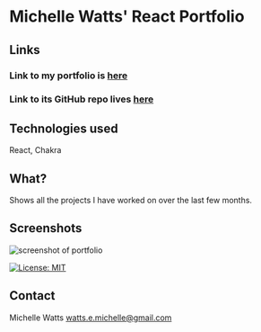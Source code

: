 
# Michelle Watts' React Portfolio

## Links
### Link to my portfolio is [here](https://michellewatts20000.github.io/watts-portfolio-2.0/)
### Link to its GitHub repo lives [here](https://github.com/michellewatts20000/watts-portfolio-2.0/)

## Technologies used
React, Chakra


## What?
Shows all the projects I have worked on over the last few months.

## Screenshots
![screenshot of portfolio](./assets/img/screenshot.png)

[![License: MIT](https://img.shields.io/badge/License-MIT-yellow.svg)](https://opensource.org/licenses/MIT)

## Contact
Michelle Watts
watts.e.michelle@gmail.com